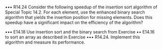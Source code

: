••• R14.24 Consider the following speedup of the insertion sort algorithm of Special Topic 14.2.
For each element, use the enhanced binary search algorithm that yields the insertion
position for missing elements. Does this speedup have a significant impact on the
efficiency of the algorithm?

••• E14.18 Use insertion sort and the binary search from Exercise •• E14.16 to sort an array
as described in Exercise ••• R14.24. Implement this algorithm and measure its
performance.

